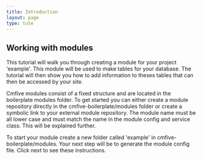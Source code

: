 ```yaml
---
title: Introduction
layout: page
type: tute
---
```


## Working with modules

This tutorial will walk you through creating a module for your project 'example'. This module will be used to make tables for your database. The tutorial will then show you how to add information to theses tables that can then be accessed by your site.

Cmfive modules consist of a fixed structure and are located in the boilerplate modules folder.
To get started you can either create a module repository directly in the cmfive-boilerplate/modules folder or create a symbolic link to your external module repository.
The module name must be all lower case and must match the name in the module config and service class. This will be explained further.

To start your module create a new folder called 'example' in cmfive-boilerplate/modules.
Your next step will be to generate the module config file. Click next to see these instructions.